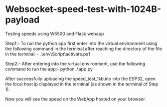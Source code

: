 # Websocket-speed-test-with-1024B-payload
Testing speeds using W5500 and Flask webapp

Step1:- To run the python app first enter into the virtual environment using the following command in the terminal after reaching the directory of the file in the terminal: - .\env\Script\activate.ps1

Step2:- After entering into the virtual environment, use the following command to run the app:- python .\app.py

After successfully uploading the speed_test_1kb.ino into the ESP32, open the local host ip displayed in the terminal (as shown in the terminal of Step 1).

Now you will see the speed on the WebApp hosted on your browser.
